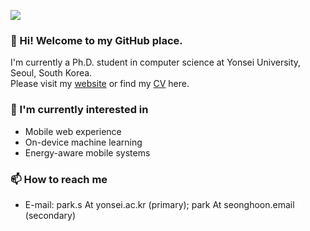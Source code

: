 <!--
**park-s/park-s** is a ✨ _special_ ✨ repository because its `README.md` (this file) appears on your GitHub profile.

Here are some ideas to get you started:

- 🔭 I’m currently working on ...
- 🌱 I’m currently learning ...
- 👯 I’m looking to collaborate on ...
- 🤔 I’m looking for help with ...
- 💬 Ask me about ...
- 📫 How to reach me: ...
- 😄 Pronouns: ...
- ⚡ Fun fact: ...
-->

![](https://komarev.com/ghpvc/?username=park-s)

### 👋 Hi! Welcome to my GitHub place.
I'm currently a Ph.D. student in computer science at Yonsei University, Seoul, South Korea.  
Please visit my [website](https://seonghoon.page) or find my [CV](https://www.dropbox.com/s/740ng2zye30yc89/Seonghoon_CV.pdf) here.  

### 🔭 I'm currently interested in
- Mobile web experience
- On-device machine learning
- Energy-aware mobile systems

### 📫 How to reach me
- E-mail: park.s At yonsei.ac.kr (primary); park At seonghoon.email (secondary)
